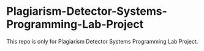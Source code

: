 # Plagiarism-Detector-Systems-Programming-Lab-Project
This repo is only for Plagiarism Detector Systems Programming Lab Project.
